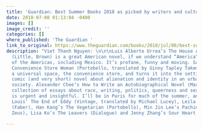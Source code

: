 ```yaml
---
title: 'Guardian: Best Summer Books 2018 as picked by writers and cultural figures'
date: 2018-07-08 01:13:04 -0400
images: []
image_credit: ''
categories: []
where_published: 'The Guardian '
link_to_original: https://www.theguardian.com/books/2018/jul/08/best-summer-holiday-reads-2018-philip-pullman-maggie-ofarrell-nina-stibbe-part-two
description: "Viet Thanh Nguyen: \n\n\nLuis Alberto Urrea’s The House of Broken Angels
  (Little, Brown) is a great American novel, if we understand “America” to be all
  of the Americas, including Mexico. It’s profane, funny and moving. Sayaka Murata’s
  Convenience Store Woman (Portobello, translated by Ginny Tapley Takemori) takes
  a universal space, the convenience store, and turns it into the setting for a darkly
  comic (and very short) novel about alienation and identity in an urban, capitalist
  society. Alexander Chee’s How to Write an Autobiographical Novel (Mariner) is a
  collection of essays about race, writing, politics, queerness and sexuality that
  is urgent and insightful. I’ll be in Paris for much of the summer, and I’ll be takingÉdouard
  Louis’ The End of Eddy (Vintage, translated by Michael Lucey), Leila Slimani’s Lullaby
  (Faber), Han Kang’s The Vegetarian (Portobello), Min Jin Lee’s Pachinko (Head of
  Zeus), Lisa Ko’s The Leavers (Dialogue) and Jenny Zhang’s Sour Heart (Bloomsbury)."

---
```

